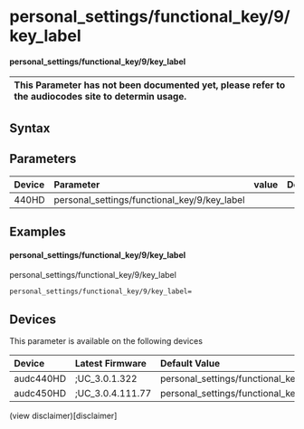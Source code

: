 ﻿---
description: personal_settings/functional_key/9/key_label
search: false
---

# personal_settings/functional_key/9/key_label

#### personal_settings/functional_key/9/key_label


| This Parameter has not been documented yet, please refer to the audiocodes site to determin usage.  | 
| :--- |

## Syntax

## Parameters
|Device|Parameter|value|Description|
|:---|:---|:---|:---|
| 440HD | personal_settings/functional_key/9/key_label |  |  |

## Examples
#### personal_settings/functional_key/9/key_label

personal_settings/functional_key/9/key_label

```
personal_settings/functional_key/9/key_label=
```

## Devices
This parameter is available on the following devices

| Device | Latest Firmware | Default Value |
|:---|:---|:---|
| audc440HD | ;UC_3.0.1.322 | personal_settings/functional_key/9/key_label= 
| audc450HD | ;UC_3.0.4.111.77 | personal_settings/functional_key/9/key_label= 

(view disclaimer)[disclaimer]
